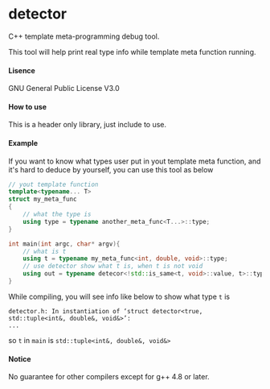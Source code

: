# detector
C++ template meta-programming debug tool.

This tool will help print real type info while template meta function running.



#### Lisence

GNU General Public License V3.0



#### How to use

This is a header only library, just include to use.



#### Example

If you want to know what types user put in yout template meta function, and it's hard to deduce by yourself, you can use this tool as below

```C++
// yout template function
template<typename... T>
struct my_meta_func
{
    // what the type is
    using type = typename another_meta_func<T...>::type;
}

int main(int argc, char* argv){
    // what is t
    using t = typename my_meta_func<int, double, void>::type;
    // use detector show what t is, when t is not void
    using out = typename detecor<!std::is_same<t, void>::value, t>::type;
}
```

 While compiling, you will see info like below to show what type `t` is

```shell
detector.h: In instantiation of ‘struct detector<true, std::tuple<int&, double&, void&>’:
...
```

so `t` in `main` is `std::tuple<int&, double&, void&>`



#### Notice

No guarantee for other compilers except for g++ 4.8 or later.